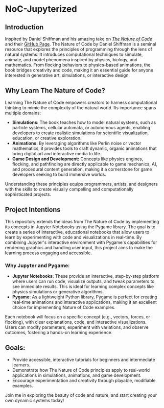 # NoC-Jupyterized

## Introduction

Inspired by Daniel Shiffman and his amazing take on [*The Nature of Code*](http://natureofcode.com) and their [GitHub Page](https://github.com/nature-of-code). The Nature of Code by Daniel Shiffman is a seminal resource that explores the principles of programming through the lens of natural systems. It introduces computational techniques to simulate, animate, and model phenomena inspired by physics, biology, and mathematics. From flocking behaviors to physics-based animations, the book bridges creativity and code, making it an essential guide for anyone interested in generative art, simulations, or interactive design.

## Why Learn The Nature of Code?

Learning The Nature of Code empowers creators to harness computational thinking to mimic the complexity of the natural world. Its importance spans multiple domains:

- **Simulations:** The book teaches how to model natural systems, such as particle systems, cellular automata, or autonomous agents, enabling developers to create realistic simulations for scientific visualization, education, or creative exploration.
- **Animations:** By leveraging algorithms like Perlin noise or vector mathematics, it provides tools to craft dynamic, organic animations that bring digital art and interactive media to life.
- **Game Design and Development:** Concepts like physics engines, flocking, and pathfinding are directly applicable to game mechanics, AI, and procedural content generation, making it a cornerstone for game developers seeking to build immersive worlds.

Understanding these principles equips programmers, artists, and designers with the skills to create visually compelling and computationally sophisticated projects.


## Project Intentions

This repository extends the ideas from The Nature of Code by implementing its concepts in Jupyter Notebooks using the Pygame library. The goal is to create a series of interactive, educational notebooks that allow users to learn by experimenting with code and visualizations in real-time. By combining Jupyter's interactive environment with Pygame's capabilities for rendering graphics and handling user input, this project aims to make the learning process engaging and accessible.

### Why Jupyter and Pygame:

- **Jupyter Notebooks:** These provide an interactive, step-by-step platform where users can run code, visualize outputs, and tweak parameters to see immediate results. This is ideal for learning complex concepts like physics simulations or generative algorithms.
- **Pygame:** As a lightweight Python library, Pygame is perfect for creating real-time animations and interactive applications, making it an excellent choice for implementing Nature of Code examples.

Each notebook will focus on a specific concept (e.g., vectors, forces, or flocking), with clear explanations, code, and interactive visualizations. Users can modify parameters, experiment with variations, and observe outcomes, fostering a hands-on learning experience.


## Goals:

- Provide accessible, interactive tutorials for beginners and intermediate learners.
- Demonstrate how The Nature of Code principles apply to real-world applications in simulations, animations, and game development.
- Encourage experimentation and creativity through playable, modifiable examples.

Join me in exploring the beauty of code and nature, and start creating your own dynamic systems today!
